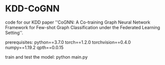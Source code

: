 # KDD-CoGNN
code for our KDD paper ''CoGNN: A Co-training Graph Neural Network Framework for Few-shot Graph Classification under the Federated Learning Setting''.

prerequisites:
python==3.7.0
torch==1.2.0
torchvision==0.4.0
numpy==1.19.2
qpth==0.0.15

train and test the model:
python main.py
